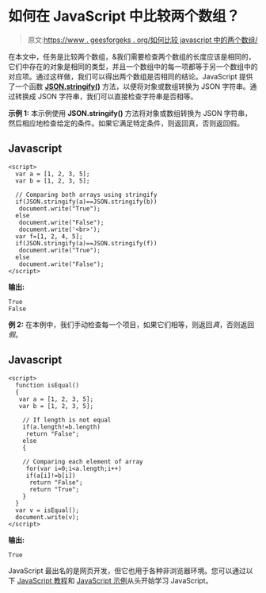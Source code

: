 # 如何在 JavaScript 中比较两个数组？

> 原文:[https://www . geesforgeks . org/如何比较 javascript 中的两个数组/](https://www.geeksforgeeks.org/how-to-compare-two-arrays-in-javascript/)

在本文中，任务是比较两个数组，&我们需要检查两个数组的长度应该是相同的，它们中存在的对象是相同的类型，并且一个数组中的每一项都等于另一个数组中的对应项。通过这样做，我们可以得出两个数组是否相同的结论。JavaScript 提供了一个函数 [**JSON.stringify()**](https://www.geeksforgeeks.org/javascript-json-stringify-method/) 方法，以便将对象或数组转换为 JSON 字符串。通过转换成 JSON 字符串，我们可以直接检查字符串是否相等。

**示例 1:** 本示例使用 **JSON.stringify()** 方法将对象或数组转换为 JSON 字符串，然后相应地检查给定的条件。如果它满足特定条件，则返回真，否则返回假。

## Javascript

```
<script>
  var a = [1, 2, 3, 5];
  var b = [1, 2, 3, 5];

  // Comparing both arrays using stringify
  if(JSON.stringify(a)==JSON.stringify(b))
   document.write("True");
  else
   document.write("False");
   document.write('<br>');
  var f=[1, 2, 4, 5];
  if(JSON.stringify(a)==JSON.stringify(f))
   document.write("True");
  else
   document.write("False");
</script>
```

**输出:**

```
True
False
```

**例 2:** 在本例中，我们手动检查每一个项目，如果它们相等，则返回*真*，否则返回*假*。

## Javascript

```
<script>
  function isEqual()
  {
   var a = [1, 2, 3, 5];
   var b = [1, 2, 3, 5];

    // If length is not equal
    if(a.length!=b.length)
     return "False";
    else
    {

    // Comparing each element of array
     for(var i=0;i<a.length;i++)
     if(a[i]!=b[i])
      return "False";
      return "True";
    }
  }
  var v = isEqual();
  document.write(v);
</script>
```

**输出:**

```
True
```

JavaScript 最出名的是网页开发，但它也用于各种非浏览器环境。您可以通过以下 [JavaScript 教程](https://www.geeksforgeeks.org/javascript-tutorial/)和 [JavaScript 示例](https://www.geeksforgeeks.org/javascript-examples/)从头开始学习 JavaScript。